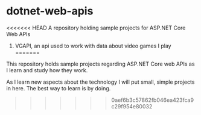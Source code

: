 # dotnet-web-apis
<<<<<<< HEAD
A repository holding sample projects for ASP.NET Core Web APIs

1. VGAPI, an api used to work with data about video games I play
=======

This repository holds sample projects regarding ASP.NET Core web APIs as I learn and study how they work.

As I learn new aspects about the technology I will put small, simple projects in here. The best way to learn is by doing.
>>>>>>> 0aef6b3c57862fb046ea423fca9c29f954e80032
